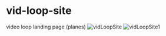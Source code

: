 # vid-loop-site
video loop landing page (planes)
![vidLoopSite](https://user-images.githubusercontent.com/25331809/151647280-17019f5c-4f56-4051-aa0f-5d2e5c8f098c.PNG)
![vidLoopSite1](https://user-images.githubusercontent.com/25331809/151647283-4a8fe73c-37af-4f36-ba5e-b1625bbd0bfc.PNG)

